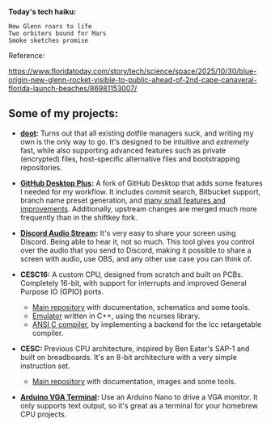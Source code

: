 
**Today's tech haiku:**
```
New Glenn roars to life
Two orbiters bound for Mars
Smoke sketches promise
```

Reference:

https://www.floridatoday.com/story/tech/science/space/2025/10/30/blue-origin-new-glenn-rocket-visible-to-public-ahead-of-2nd-cape-canaveral-florida-launch-beaches/86981153007/

## Some of my projects:

- **[doot](https://github.com/pol-rivero/doot):** Turns out that all existing dotfile managers suck, and writing my own is the only way to go. It's designed to be intuitive and *extremely* fast, while also supporting advanced features such as private (encrypted) files, host-specific alternative files and bootstrapping repositories.

- **[GitHub Desktop Plus](https://github.com/pol-rivero/github-desktop-plus):** A fork of GitHub Desktop that adds some features I needed for my workflow. It includes commit search, Bitbucket support, branch name preset generation, and [many small features and improvements](https://github.com/pol-rivero/github-desktop-plus?tab=readme-ov-file#extra-features). Additionally, upstream changes are merged much more frequently than in the shiftkey fork.

- **[Discord Audio Stream](https://github.com/pol-rivero/DiscordAudioStream):** It's very easy to share your screen using Discord. Being able to hear it, not so much. This tool gives you control over the audio that you send to Discord, making it possible to share a screen with audio, use OBS, and any other use case you can think of.

- **CESC16:** A custom CPU, designed from scratch and built on PCBs. Completely 16-bit, with support for interrupts and improved General Purpose IO (GPIO) ports.  
  - [Main repository](https://github.com/pol-rivero/CESC16) with documentation, schematics and some tools.  
  - [Emulator](https://github.com/pol-rivero/CESC16-emulator) written in C++, using the ncurses library.  
  - [ANSI C compiler](https://github.com/pol-rivero/lcc), by implementing a backend for the lcc retargetable compiler.  

- **CESC:** Previous CPU architecture, inspired by Ben Eater's SAP-1 and built on breadboards. It's an 8-bit architecture with a very simple instruction set.  
  - [Main repository](https://github.com/pol-rivero/CESCA) with documentation, images and some tools.

- **[Arduino VGA Terminal](https://github.com/pol-rivero/ArduinoVGA):** Use an Arduino Nano to drive a VGA monitor. It only supports text output, so it's great as a terminal for your homebrew CPU projects.  
